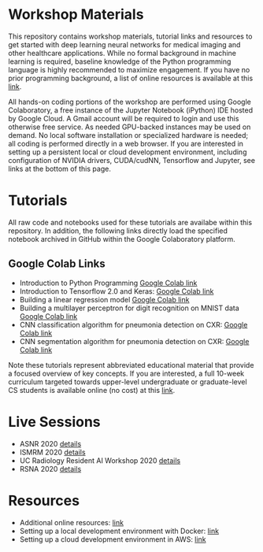 # Workshop Materials

This repository contains workshop materials, tutorial links and resources to get started with deep learning neural networks for medical imaging and other healthcare applications. While no formal background in machine learning is required, baseline knowledge of the Python programming language is highly recommended to maximize engagement. If you have no prior programming background, a list of online resources is available at this [link](../resources/README.md). 

All hands-on coding portions of the workshop are performed using Google Colaboratory, a free instance of the Jupyter Notebook (iPython) IDE hosted by Google Cloud. A Gmail account will be required to login and use this otherwise free service. As needed GPU-backed instances may be used on demand. No local software installation or specialized hardware is needed; all coding is performed directly in a web browser. If you are interested in setting up a persistent local or cloud development environment, including configuration of NVIDIA drivers, CUDA/cudNN, Tensorflow and Jupyter, see links at the bottom of this page.

# Tutorials

All raw code and notebooks used for these tutorials are availabe within this repository. In addition, the following links directly load the specified notebook archived in GitHub within the Google Colaboratory platform.

## Google Colab Links

* Introduction to Python Programming [Google Colab link]()
* Introduction to Tensorflow 2.0 and Keras: [Google Colab link](https://bit.ly/2VSYaop)
* Building a linear regression model [Google Colab link]()
* Building a multilayer perceptron for digit recognition on MNIST data [Google Colab link]()
* CNN classification algorithm for pneumonia detection on CXR: [Google Colab link](https://bit.ly/2D9ZBrX)
* CNN segmentation algorithm for pneumonia detection on CXR: [Google Colab link](https://bit.ly/2VQMWk9)

Note these tutorials represent abbreviated educational material that provide a focused overview of key concepts. If you are interested, a full 10-week curriculum targeted towards upper-level undergraduate or graduate-level CS students is available online (no cost) at this [link](../cs190/README.md).

# Live Sessions

* ASNR 2020 [details]()
* ISMRM 2020 [details]()
* UC Radiology Resident AI Workshop 2020 [details](./sessions/uc_resident.md)
* RSNA 2020 [details]()

# Resources

* Additional online resources: [link](../resources/README.md)
* Setting up a local development environment with Docker: [link](https://github.com/peterchang77/install) 
* Setting up a cloud development environment in AWS: [link](https://github.com/peterchang77/install/tree/master/aws)
